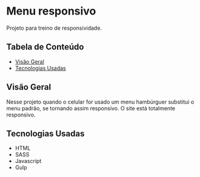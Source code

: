 # Menu responsivo

Projeto para treino de responsividade.

## Tabela de Conteúdo

- [Visão Geral](#vis%C3%A3o-geral)
- [Tecnologias Usadas](#tecnologias-usadas)

## Visão Geral

Nesse projeto quando o celular for usado um menu hambúrguer substitui o menu padrão, se tornando assim responsivo. O site está totalmente responsivo.

## Tecnologias Usadas

- HTML
- SASS
- Javascript
- Gulp
